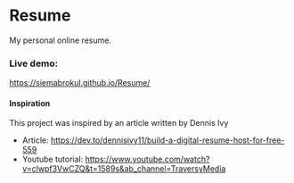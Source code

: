 # Resume

My personal online resume. 


### Live demo:
https://siemabrokul.github.io/Resume/






#### Inspiration 
This project was inspired by an article written by Dennis Ivy

* Article: https://dev.to/dennisivy11/build-a-digital-resume-host-for-free-559
* Youtube tutorial: https://www.youtube.com/watch?v=clwpf3VwCZQ&t=1589s&ab_channel=TraversyMedia
